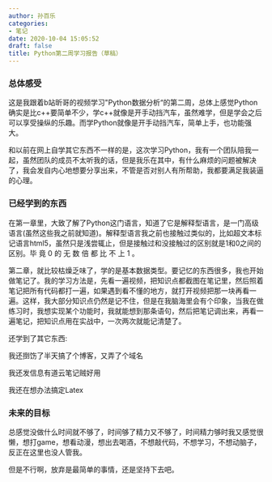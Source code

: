 ```yaml
---
author: 孙百乐
categories:
- 笔记
date: 2020-10-04 15:05:52
draft: false
title: Python第二周学习报告（草稿）
---
```


### **总体感受**

这是我跟着b站昕哥的视频学习"Python数据分析“的第二周，总体上感觉Python确实是比c++要简单不少，学c++就像是开手动挡汽车，虽然难学，但是学会之后可以享受操纵的乐趣。而学Python就像是开手动挡汽车，简单上手，也功能强大。

和以前在网上自学其它东西不一样的是，这次学习Python，我有一个团队陪我一起，虽然团队的成员不太听我的话，但是我乐在其中，有什么麻烦的问题被解决了，我会发自内心地想要分享出来，不管是否对别人有所帮助，我都要满足我装逼的心理。

### 已经学到的东西

在第一章里，大致了解了Python这门语言，知道了它是解释型语言，是一门高级语言(虽然这些我之前就知道)。解释型语言我之前也接触过类似的，比如超文本标记语言html5，虽然只是浅尝辄止，但是接触过和没接触过的区别就是1和0之间的区别。毕 竟 0 的 无 数 倍 都 比 不 上 1 。

第二章，就比较枯燥乏味了，学的是基本数据类型。要记忆的东西很多，我也开始做笔记了。我的学习方法是，先看一遍视频，把知识点都截图在笔记里，然后照着笔记把所有代码都打一遍，如果遇到看不懂的地方，就打开视频把那一块再看一遍。这样，我大部分知识点仍然是记不住，但是在我脑海里会有个印象，当我在做练习时，我想实现某个功能时，我就能想到那条语句，然后把笔记调出来，再看一遍笔记，把知识点用在实战中，一次两次就能记清楚了。

还学到了其它东西:

我还捯饬了半天搞了个博客，又弄了个域名

我还发信息有道云笔记贼好用

我还在想办法搞定Latex

### 未来的目标

总感觉没做什么时间就不够了，时间够了精力又不够了，时间精力够时我又感觉很懒，想打game，想看动漫，想出去喝酒，不想敲代码，不想学习，不想动脑子，反正在这里也没人管我。

但是不行啊，放弃是最简单的事情，还是坚持下去吧。